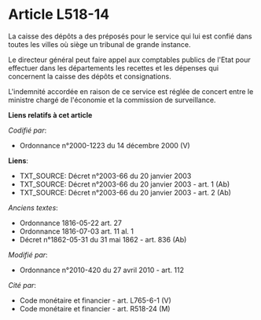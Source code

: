 # Article L518-14

La caisse des dépôts a des préposés pour le service qui lui est confié dans toutes les villes où siège un tribunal de grande
instance.

Le directeur général peut faire appel aux comptables publics de l'Etat pour effectuer dans les départements les recettes et
les dépenses qui concernent la caisse des dépôts et consignations.

L'indemnité accordée en raison de ce service est réglée de concert entre le ministre chargé de l'économie et la commission de
surveillance.

**Liens relatifs à cet article**

_Codifié par_:

  - Ordonnance n°2000-1223 du 14 décembre 2000 (V)

**Liens**:

  - TXT_SOURCE: Décret n°2003-66 du 20 janvier 2003
  - TXT_SOURCE: Décret n°2003-66 du 20 janvier 2003 - art. 1 (Ab)
  - TXT_SOURCE: Décret n°2003-66 du 20 janvier 2003 - art. 2 (Ab)

_Anciens textes_:

  - Ordonnance 1816-05-22 art. 27
  - Ordonnance 1816-07-03 art. 11 al. 1
  - Décret n°1862-05-31 du 31 mai 1862 - art. 836 (Ab)

_Modifié par_:

  - Ordonnance n°2010-420  du 27 avril 2010 - art. 112

_Cité par_:

  - Code monétaire et financier - art. L765-6-1 (V)
  - Code monétaire et financier - art. R518-24 (M)

